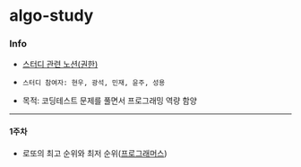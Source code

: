 # algo-study

### Info

- [스터디 관련 노션(권한)](https://www.notion.so/e20a13ddb2f54d598c29da2304384fea)

- `스터디 참여자: 현우, 광석, 민재, 윤주, 성용`

- 목적: 코딩테스트 문제를 풀면서 프로그래밍 역량 함양

---

#### 1주차

- 로또의 최고 순위와 최저 순위([프로그래머스](https://programmers.co.kr/learn/courses/30/lessons/77484?language=javascript))
